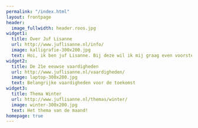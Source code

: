 ```yaml
---
permalink: "/index.html"
layout: frontpage
header:
  image_fullwidth: header.roos.jpg
widget1:
  title: Over Juf Lisanne
  url: http://www.juflisanne.nl/info/
  image: kalligrafie-300x200.jpg
  text: Hoi, ik ben juf Lisanne. Bij deze wil ik mij graag even voorstellen!
widget2:
  title: De 21e eeuwse vaardigheden
  url: http://www.juflisanne.nl/vaardigheden/
  image: laptop-300x200.jpg
  text: Belangrijke vaardigheden voor de toekomst
widget3:
  title: Thema Winter
  url: http://www.juflisanne.nl/themas/winter/
  image: winter-300x200.jpg
  text: Het thema van de maand!
homepage: true
---
```


